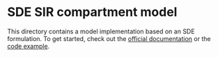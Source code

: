 # SDE SIR compartment model

This directory contains a model implementation based on an SDE formulation. 
To get started, check out the [official documentation](https://memilio.readthedocs.io/en/latest/cpp/models/ssir.html) 
or the [code example](../../examples/sde_sir.cpp).
